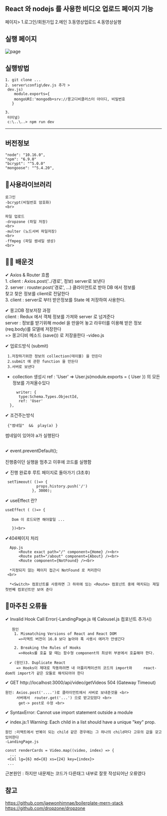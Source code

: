 React 와 nodejs 를 사용한 비디오 업로드 페이지 기능  
--
페이지>
1.로그인/회원가입
2.메인
3.동영상업로드 
4.동영상실행

실행 페이지
---
![page](https://user-images.githubusercontent.com/46067837/111562701-fdc2ff00-87d9-11eb-9272-1211304e9506.png)

실행방법
---
```
1. git clone ...
2. server\config\dev.js 추가 >
 dev.js)
    module.exports={
    mongoURI:'mongodb+srv://몽고디비클러스터 아이디, 비밀번호
   }

3.
 터미널) 
 c:\..\..> npm run dev
```
---
버전정보
---
```
"node": "10.16.0",
"npm": "6.9.0"
"bcrypt": "^5.0.0"
"mongoose": "^5.4.20",
 ```


📕사용라이브러리 
---
 ```
로그인 
-bcrypt(비밀번호 암호화)
<br>
```

```
파일 업로드
-dropzone (파일 저장)
<br>
-multer (노드서버 파일저장)
<br>
-ffmpeg (파일 썸네일 생성)
<br>
```



👨‍💻 배운것 
---
  ✔ Axios & Router 흐름 <br>
      1. client : Axios.post('../경로', 정보) server로 보낸다 <br>
      2. server  : rouster.post('경로', ...) 클라이언트로 받아 DB 에서 정보를 <br>
          찾고 찾은 정보를 client로 전달한다<br>
      3. client : server로 부터 받은정보를 State 에 저장하여 사용한다.

  ✔ 몽고DB 정보저장 과정 <br>
    client : Redux 에서 객체 정보를 가져와 server 로 넘겨준다 <br>
    server : 정보를 받기위해 model 을 만을어 놓고 라우터를 이용해 받은 정보(req.body)를 모델에 저장한다  <br>
            => 몽고디비 메소드 (save()) 로 저장을한다 -video.js<br>

  ✔ 업로드방식 (submit)
     
     1.저장하기위한 정보의 collection(테이블) 을 만든다 
     2.submit 에 관한 function 을 만든다 
     3.서버로 보낸다 

  * collection 생성시  ref : 'User' => User.js(module.exports = { User }) 의 모든 정보를 가져올수있다 <br>
  ```
       writer: {
        type:Schema.Types.ObjectId,
        ref: 'User'
    },
  ```


  ✔ 조건주는방식 <br>
  ```
   {"썸네일"  &&  play(a) }
   ```
   썸네일이 있어야 a가 실행된다   
   <br>
   

  ✔ event.preventDefault();<br><br>
   진행중이던 실행을 멈추고 이후에 코드를 실행함  <br>

  ✔ 진행 완료후 루트 페이지로 돌아가기 (3초후)<br>
  ```
   setTimeout( ()=> {
                props.history.push('/')
              }, 3000);
  ```

  ✔ useEffect 란?
  ```
  useEffect ( ()=> {

     Dom 이 로드되면 해야할일 ... 

     })<br>
  ```
  ✔404페이지 처리 
  ```
    App.js 
        <Route exact path="/" component={Home} /><br>
        <Route path="/about" component={About} /><br>
        <Route component={NotFound} /><br>
  ```

      *지정되지 않는 페이지 접근시 NotFound 로 처리한다
     <br>
 
      *<Switch> 컴포넌트를 사용하면 그 하위에 있는 <Route> 컴포넌트 중에 매치되는 제일 첫번째 컴포넌트만 보여 준다
 

 🚫마주친 오류들 
 ---
  ✔  Invalid Hook Call Error(-LandingPage.js 에 Calousel.js 컴포넌트 추가시)
       
       원인 
        1. Mismatching Versions of React and React DOM
          =>리액트 버전이 16.8 보다 높아야 훅 사용시 에러가 안생긴다

        2. Breaking the Rules of Hooks
          =>Hooks를 호출 할 때는 함수형 component의 최상위 부분에서 호출해야 한다.

      ✔ (원인)3. Duplicate React
         => Hooks이 제대로 작동하려면 내 어플리케이션의 코드의 import와     react-dom의 import가 같은 모듈로 해석되어야 한다



 ✔ GET http://localhost:3000/api/video/getVideos 504 (Gateway Timeout)<br>
 ```
 원인: Axios.post('....')로 클라이언트에서 서버로 보내준것을 <br>
      서버에서  router.get('...') 으로 받고있었다 <br>
       get-> post로 수정 <br>
  ```

 ✔ SyntaxError: Cannot use import statement outside a module

  
 ✔ index.js:1 Warning: Each child in a list should have a unique "key" prop.<br>
 ```
 원인 :리액트에서 반복이 되는 child 같은 경우에는 그 하나의 child마다 고유의 값을 갖고 있어한다 
 -LandingPage.js 

 const renderCards = Video.map((video, index) => {
   ...
  <Col lg={6} md={8} xs={24} key={index}>
  ...

```

 근본원인 : 하지만 내문제는 코드가 다른태그 내부로 잘못 작성되어난 오류였다
 

  참고
 ---
 https://github.com/jaewonhimnae/boilerplate-mern-stack<br>
 https://github.com/dropzone/dropzone
 

 




 




       
